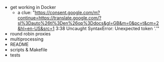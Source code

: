 * get working in Docker
    - a clue: "https://consent.google.com/m?continue=https://translate.google.com/?sl%3Dauto%26tl%3Den%26op%3Ddocs&gl=GB&m=0&pc=t&cm=2&hl=en-US&src=1 3:38 Uncaught SyntaxError: Unexpected token '.'"
* round robin proxies
* multiprocessing
* README
* scripts & Makefile
* tests
